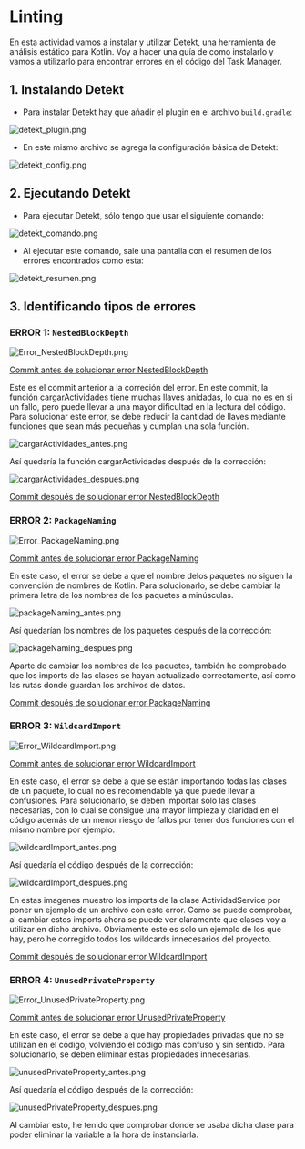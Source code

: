 
# Linting

En esta actividad vamos a instalar y utilizar Detekt, una herramienta de análisis estático para Kotlin.
Voy a hacer una guía de como instalarlo y vamos a utilizarlo para encontrar errores en el código del Task Manager.

## 1. **Instalando Detekt**

- Para instalar Detekt hay que añadir el plugin en el archivo `build.gradle`:

![detekt_plugin.png](IMAGENES/LINTING/detekt_plugin.png)

- En este mismo archivo se agrega la configuración básica de Detekt:

![detekt_config.png](IMAGENES/LINTING/detekt_config.png)

## 2. **Ejecutando Detekt**

- Para ejecutar Detekt, sólo tengo que usar el siguiente comando:

![detekt_comando.png](IMAGENES/LINTING/detekt_comando.png)

- Al ejecutar este comando, sale una pantalla con el resumen de los errores encontrados como esta:

![detekt_resumen.png](IMAGENES/LINTING/detekt_resumen.png)

## 3. **Identificando tipos de errores**

### ERROR 1: `NestedBlockDepth`

![Error_NestedBlockDepth.png](IMAGENES/LINTING/Error_NestedBlockDepth.png)

[Commit antes de solucionar error NestedBlockDepth](https://github.com/PabloOstenero/TaskManager-POSTREY-2/commit/bd584b406c2528f70abc6187e7b127f90cd3a861)

Este es el commit anterior a la correción del error. En este commit, la función cargarActividades tiene muchas llaves anidadas, lo cual no es en si un fallo, pero puede llevar a una mayor dificultad en la lectura del código. Para solucionar este error, se debe reducir la cantidad de llaves mediante funciones que sean más pequeñas y cumplan una sola función.

![cargarActividades_antes.png](IMAGENES/LINTING/cargarActividades_antes.png)

Así quedaría la función cargarActividades después de la corrección:

![cargarActividades_despues.png](IMAGENES/LINTING/cargarActividades_despues.png)

[Commit después de solucionar error NestedBlockDepth](https://github.com/PabloOstenero/TaskManager-POSTREY-2/commit/9b3006d397a49fd678232c2d2df18816cde2c1bb)

### ERROR 2: `PackageNaming`

![Error_PackageNaming.png](IMAGENES/LINTING/Error_PackageNaming.png)

[Commit antes de solucionar error PackageNaming](https://github.com/PabloOstenero/TaskManager-POSTREY-2/commit/9b3006d397a49fd678232c2d2df18816cde2c1bb)

En este caso, el error se debe a que el nombre delos paquetes no siguen la convención de nombres de Kotlin. Para solucionarlo, se debe cambiar la primera letra de los nombres de los paquetes a minúsculas.

![packageNaming_antes.png](IMAGENES/LINTING/packageNaming_antes.png)

Así quedarían los nombres de los paquetes después de la corrección:

![packageNaming_despues.png](IMAGENES/LINTING/packageNaming_despues.png)

Aparte de cambiar los nombres de los paquetes, también he comprobado que los imports de las clases se hayan actualizado correctamente, así como las rutas donde guardan los archivos de datos.

[Commit después de solucionar error PackageNaming](https://github.com/PabloOstenero/TaskManager-POSTREY-2/commit/18c1fadefc1decc73229e64a4a245b5aea6b9f2d)

### ERROR 3: `WildcardImport`

![Error_WildcardImport.png](IMAGENES/LINTING/Error_WildcardImport.png)

[Commit antes de solucionar error WildcardImport](https://github.com/PabloOstenero/TaskManager-POSTREY-2/commit/18c1fadefc1decc73229e64a4a245b5aea6b9f2d)

En este caso, el error se debe a que se están importando todas las clases de un paquete, lo cual no es recomendable ya que puede llevar a confusiones. Para solucionarlo, se deben importar sólo las clases necesarias, con lo cual se consigue una mayor limpieza y claridad en el código además de un menor riesgo de fallos por tener dos funciones con el mismo nombre por ejemplo.

![wildcardImport_antes.png](IMAGENES/LINTING/wildcardImport_antes.png)

Así quedaría el código después de la corrección:

![wildcardImport_despues.png](IMAGENES/LINTING/wildcardImport_despues.png)

En estas imagenes muestro los imports de la clase ActividadService por poner un ejemplo de un archivo con este error. Como se puede comprobar, al cambiar estos imports ahora se puede ver claramente que clases voy a utilizar en dicho archivo. Obviamente este es solo un ejemplo de los que hay, pero he corregido todos los wildcards innecesarios del proyecto.

[Commit después de solucionar error WildcardImport](https://github.com/PabloOstenero/TaskManager-POSTREY-2/commit/ab2f041a9023a54ed5eeaef1e9c03a93fa3de63d)

### ERROR 4: `UnusedPrivateProperty`

![Error_UnusedPrivateProperty.png](IMAGENES/LINTING/Error_UnusedPrivateProperty.png)

[Commit antes de solucionar error UnusedPrivateProperty](https://github.com/PabloOstenero/TaskManager-POSTREY-2/commit/ab2f041a9023a54ed5eeaef1e9c03a93fa3de63d)

En este caso, el error se debe a que hay propiedades privadas que no se utilizan en el código, volviendo el código más confuso y sin sentido. Para solucionarlo, se deben eliminar estas propiedades innecesarias.

![unusedPrivateProperty_antes.png](IMAGENES/LINTING/unusedPrivateProperty_antes.png)

Así quedaría el código después de la corrección:

![unusedPrivateProperty_despues.png](IMAGENES/LINTING/unusedPrivateProperty_despues.png)

Al cambiar esto, he tenido que comprobar donde se usaba dicha clase para poder eliminar la variable a la hora de instanciarla.

